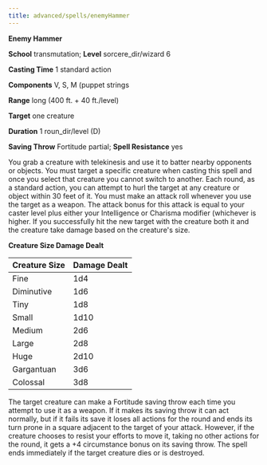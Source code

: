```yaml
---
title: advanced/spells/enemyHammer
---
```

 **Enemy Hammer**

**School** transmutation; **Level** sorcere_dir/wizard 6

**Casting Time** 1 standard action

**Components** V, S, M (puppet strings

**Range** long (400 ft. + 40 ft./level)

**Target** one creature

**Duration** 1 roun_dir/level (D)

**Saving Throw** Fortitude partial; **Spell Resistance** yes

You grab a creature with telekinesis and use it to batter nearby opponents or objects. You must target a specific creature when casting this spell and once you select that creature you cannot switch to another. Each round, as a standard action, you can attempt to hurl the target at any creature or object within 30 feet of it. You must make an attack roll whenever you use the target as a weapon. The attack bonus for this attack is equal to your caster level plus either your Intelligence or Charisma modifier (whichever is higher. If you successfully hit the new target with the creature both it and the creature take damage based on the creature's size.

**Creature Size Damage Dealt**

| Creature Size | Damage Dealt |
| --- | --- |
| Fine | 1d4 |
| Diminutive | 1d6 |
| Tiny | 1d8 |
| Small | 1d10 |
| Medium | 2d6 |
| Large | 2d8 |
| Huge | 2d10 |
| Gargantuan | 3d6 |
| Colossal | 3d8 |

The target creature can make a Fortitude saving throw each time you attempt to use it as a weapon. If it makes its saving throw it can act normally, but if it fails its save it loses all actions for the round and ends its turn prone in a square adjacent to the target of your attack. However, if the creature chooses to resist your efforts to move it, taking no other actions for the round, it gets a +4 circumstance bonus on its saving throw. The spell ends immediately if the target creature dies or is destroyed.

